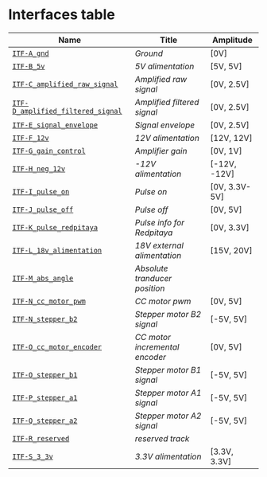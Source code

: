 # Interfaces table

| Name | Title | Amplitude |
|------|-------|-----------|
|[`ITF-A_gnd`](../../interfaces/ITF-A_gnd "Ground")|_Ground_|[0V]|
|[`ITF-B_5v`](../../interfaces/ITF-B_5v "5V alimentation")|_5V alimentation_|[5V, 5V]|
|[`ITF-C_amplified_raw_signal`](../../interfaces/ITF-C_amplified_raw_signal "Amplified raw signal")|_Amplified raw signal_|[0V, 2.5V]|
|[`ITF-D_amplified_filtered_signal`](../../interfaces/ITF-D_amplified_filtered_signal "Amplified filtered signal")|_Amplified filtered signal_|[0V, 2.5V]|
|[`ITF-E_signal_envelope`](../../interfaces/ITF-E_signal_envelope "Signal envelope")|_Signal envelope_|[0V, 2.5V]|
|[`ITF-F_12v`](../../interfaces/ITF-F_12v "12V alimentation")|_12V alimentation_|[12V, 12V]|
|[`ITF-G_gain_control`](../../interfaces/ITF-G_gain_control "Amplifier gain")|_Amplifier gain_|[0V, 1V]|
|[`ITF-H_neg_12v`](../../interfaces/ITF-H_neg_12v "-12V alimentation")|_-12V alimentation_|[-12V, -12V]|
|[`ITF-I_pulse_on`](../../interfaces/ITF-I_pulse_on "Pulse on")|_Pulse on_|[0V, 3.3V-5V]|
|[`ITF-J_pulse_off`](../../interfaces/ITF-J_pulse_off "Pulse off")|_Pulse off_|[0V, 5V]|
|[`ITF-K_pulse_redpitaya`](../../interfaces/ITF-K_pulse_redpitaya "Pulse info for Redpitaya")|_Pulse info for Redpitaya_|[0V, 3.3V]|
|[`ITF-L_18v_alimentation`](../../interfaces/ITF-L_18v_alimentation "18V external alimentation")|_18V external alimentation_|[15V, 20V]|
|[`ITF-M_abs_angle`](../../interfaces/ITF-M_abs_angle "Absolute tranducer position")|_Absolute tranducer position_||
|[`ITF-N_cc_motor_pwm`](../../interfaces/ITF-N_cc_motor_pwm "CC motor pwm")|_CC motor pwm_|[0V, 5V]|
|[`ITF-N_stepper_b2`](../../interfaces/ITF-N_stepper_b2 "Stepper motor B2 signal")|_Stepper motor B2 signal_|[-5V, 5V]|
|[`ITF-O_cc_motor_encoder`](../../interfaces/ITF-O_cc_motor_encoder "CC motor incremental encoder")|_CC motor incremental encoder_|[0V, 5V]|
|[`ITF-O_stepper_b1`](../../interfaces/ITF-O_stepper_b1 "Stepper motor B1 signal")|_Stepper motor B1 signal_|[-5V, 5V]|
|[`ITF-P_stepper_a1`](../../interfaces/ITF-P_stepper_a1 "Stepper motor A1 signal")|_Stepper motor A1 signal_|[-5V, 5V]|
|[`ITF-Q_stepper_a2`](../../interfaces/ITF-Q_stepper_a2 "Stepper motor A2 signal")|_Stepper motor A2 signal_|[-5V, 5V]|
|[`ITF-R_reserved`](../../interfaces/ITF-R_reserved "reserved track")|_reserved track_||
|[`ITF-S_3_3v`](../../interfaces/ITF-S_3_3v "3.3V alimentation")|_3.3V alimentation_|[3.3V, 3.3V]|
